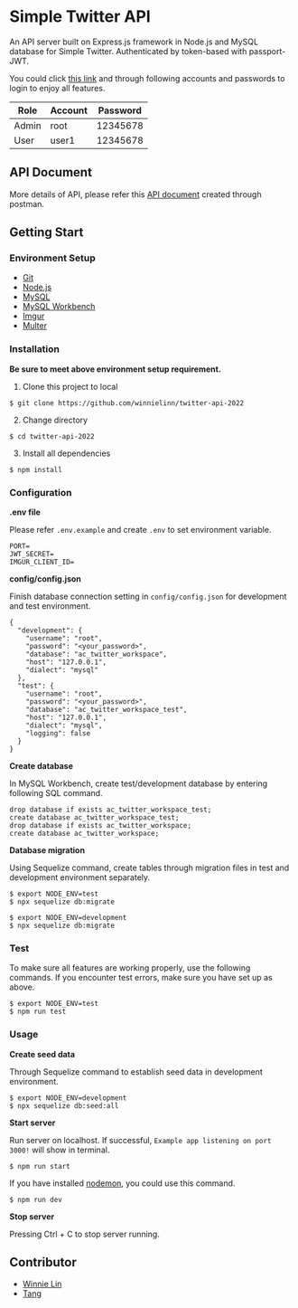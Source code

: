 # Simple Twitter API

An API server built on Express.js framework in Node.js and MySQL database for Simple Twitter. Authenticated by token-based with passport-JWT.

You could click [this link](https://limecorner.github.io/simple-twitter) and through following accounts and passwords to login to enjoy all features.

Role | Account | Password
--- | --- | ---
Admin | root | 12345678
User | user1 | 12345678

## API Document

More details of API, please refer this [API document](https://documenter.getpostman.com/view/20220901/UyxjF5qH#intro) created through postman.

## Getting Start

### **Environment Setup**

* [Git](https://git-scm.com/downloads)
* [Node.js](https://nodejs.org/en/download/)
* [MySQL](https://dev.mysql.com/downloads/mysql/)
* [MySQL Workbench](https://dev.mysql.com/downloads/workbench/)
* [Imgur](https://api.imgur.com/oauth2/addclient)
* [Multer](https://www.npmjs.com/package/multer)

### **Installation**

**Be sure to meet above environment setup requirement.**

1. Clone  this project to local

```
$ git clone https://github.com/winnielinn/twitter-api-2022
```

2. Change directory

```
$ cd twitter-api-2022
```

3. Install all dependencies

```
$ npm install
```

### **Configuration**

**.env file**

Please refer `.env.example` and create `.env` to set environment variable.

```
PORT=
JWT_SECRET=
IMGUR_CLIENT_ID=
```

**config/config.json**

Finish database connection setting in `config/config.json` for development and test environment.

```
{
  "development": {
    "username": "root",
    "password": "<your_password>",
    "database": "ac_twitter_workspace",
    "host": "127.0.0.1",
    "dialect": "mysql"
  },
  "test": {
    "username": "root",
    "password": "<your_password>",
    "database": "ac_twitter_workspace_test",
    "host": "127.0.0.1",
    "dialect": "mysql",
    "logging": false
  }
}
```

**Create database**

In MySQL Workbench, create test/development database by entering following SQL command.

```
drop database if exists ac_twitter_workspace_test; 
create database ac_twitter_workspace_test;
drop database if exists ac_twitter_workspace; 
create database ac_twitter_workspace;
```

**Database migration**

Using Sequelize command, create tables through migration files in test and development environment separately.

```
$ export NODE_ENV=test
$ npx sequelize db:migrate
```

```
$ export NODE_ENV=development
$ npx sequelize db:migrate
```
### **Test**

To make sure all features are working properly, use the following commands. If you encounter test errors, make sure you have set up as above.

```
$ export NODE_ENV=test
$ npm run test
``` 

### **Usage**

**Create seed data**

Through Sequelize command to establish seed data in development environment.

```
$ export NODE_ENV=development
$ npx sequelize db:seed:all
```

**Start server**

Run server on localhost. If successful, `Example app listening on port 3000!` will show in terminal.

```
$ npm run start
```

If you have installed [nodemon](https://www.npmjs.com/package/nodemon), you could use this command.

```
$ npm run dev
```

**Stop server**

Pressing Ctrl + C to stop server running.

## Contributor

* [Winnie Lin](https://github.com/winnielinn)
* [Tang](https://github.com/hitpop2216)

